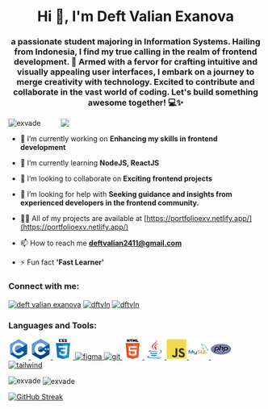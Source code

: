 <h1 align="center">Hi 👋, I'm Deft Valian Exanova</h1>
<h3 align="center">a passionate student majoring in Information Systems. Hailing from Indonesia, I find my true calling in the realm of frontend development. 🚀 Armed with a fervor for crafting intuitive and visually appealing user interfaces, I embark on a journey to merge creativity with technology. Excited to contribute and collaborate in the vast world of coding. Let's build something awesome together! 💻✨</h3>
<img align="right" lat="Coding Gif" width="400px" src="https://cdn.dribbble.com/users/600557/screenshots/3625204/media/fcab62316b56f66ea4a4268fae3335a4.gif">

<p align="left"> <img src="https://komarev.com/ghpvc/?username=exvade&label=Profile%20views&color=0e75b6&style=flat" alt="exvade" /> </p>

- 🔭 I’m currently working on **Enhancing my skills in frontend development**

- 🌱 I’m currently learning **NodeJS, ReactJS**

- 👯 I’m looking to collaborate on **Exciting frontend projects**

- 🤝 I’m looking for help with **Seeking guidance and insights from experienced developers in the frontend community.**

- 👨‍💻 All of my projects are available at [https://portfolioexv.netlify.app/](https://portfolioexv.netlify.app/)

- 📫 How to reach me **deftvalian2411@gmail.com**

- ⚡ Fun fact **'Fast Learner'**

<h3 align="left">Connect with me:</h3>
<p align="left">
<a href="https://linkedin.com/in/deft valian exanova" target="blank"><img align="center" src="https://raw.githubusercontent.com/rahuldkjain/github-profile-readme-generator/master/src/images/icons/Social/linked-in-alt.svg" alt="deft valian exanova" height="30" width="40" /></a>
<a href="https://instagram.com/dftvln" target="blank"><img align="center" src="https://raw.githubusercontent.com/rahuldkjain/github-profile-readme-generator/master/src/images/icons/Social/instagram.svg" alt="dftvln" height="30" width="40" /></a>
<a href="https://discord.gg/dftvln" target="blank"><img align="center" src="https://raw.githubusercontent.com/rahuldkjain/github-profile-readme-generator/master/src/images/icons/Social/discord.svg" alt="dftvln" height="30" width="40" /></a>
</p>

<h3 align="left">Languages and Tools:</h3>
<p align="left"> <a href="https://www.cprogramming.com/" target="_blank" rel="noreferrer"> <img src="https://raw.githubusercontent.com/devicons/devicon/master/icons/c/c-original.svg" alt="c" width="40" height="40"/> </a> <a href="https://www.w3schools.com/cpp/" target="_blank" rel="noreferrer"> <img src="https://raw.githubusercontent.com/devicons/devicon/master/icons/cplusplus/cplusplus-original.svg" alt="cplusplus" width="40" height="40"/> </a> <a href="https://www.w3schools.com/css/" target="_blank" rel="noreferrer"> <img src="https://raw.githubusercontent.com/devicons/devicon/master/icons/css3/css3-original-wordmark.svg" alt="css3" width="40" height="40"/> </a> <a href="https://www.figma.com/" target="_blank" rel="noreferrer"> <img src="https://www.vectorlogo.zone/logos/figma/figma-icon.svg" alt="figma" width="40" height="40"/> </a> <a href="https://git-scm.com/" target="_blank" rel="noreferrer"> <img src="https://www.vectorlogo.zone/logos/git-scm/git-scm-icon.svg" alt="git" width="40" height="40"/> </a> <a href="https://www.w3.org/html/" target="_blank" rel="noreferrer"> <img src="https://raw.githubusercontent.com/devicons/devicon/master/icons/html5/html5-original-wordmark.svg" alt="html5" width="40" height="40"/> </a> <a href="https://www.java.com" target="_blank" rel="noreferrer"> <img src="https://raw.githubusercontent.com/devicons/devicon/master/icons/java/java-original.svg" alt="java" width="40" height="40"/> </a> <a href="https://developer.mozilla.org/en-US/docs/Web/JavaScript" target="_blank" rel="noreferrer"> <img src="https://raw.githubusercontent.com/devicons/devicon/master/icons/javascript/javascript-original.svg" alt="javascript" width="40" height="40"/> </a> <a href="https://www.mysql.com/" target="_blank" rel="noreferrer"> <img src="https://raw.githubusercontent.com/devicons/devicon/master/icons/mysql/mysql-original-wordmark.svg" alt="mysql" width="40" height="40"/> </a> <a href="https://www.php.net" target="_blank" rel="noreferrer"> <img src="https://raw.githubusercontent.com/devicons/devicon/master/icons/php/php-original.svg" alt="php" width="40" height="40"/> </a> <a href="https://tailwindcss.com/" target="_blank" rel="noreferrer"> <img src="https://www.vectorlogo.zone/logos/tailwindcss/tailwindcss-icon.svg" alt="tailwind" width="40" height="40"/> </a> </p>

<p><img align="left" src="https://github-readme-stats.vercel.app/api/top-langs?username=exvade&show_icons=true&locale=en&layout=compact" alt="exvade" /></p>

<p>&nbsp;<img align="center" src="https://github-readme-stats.vercel.app/api?username=exvade&show_icons=true&locale=en" alt="exvade" /></p>

<a href="https://git.io/streak-stats"><img src="https://streak-stats.demolab.com?user=Exvade" alt="GitHub Streak" /></a>
